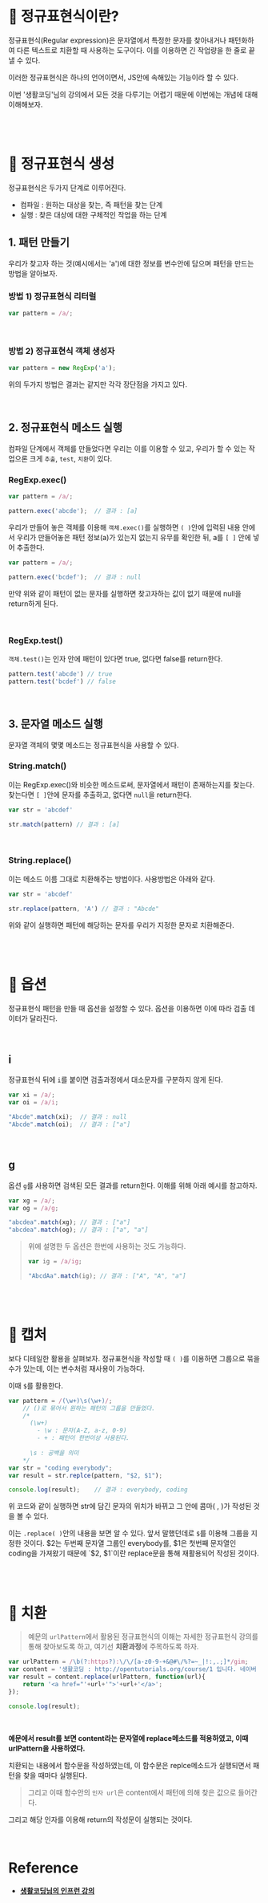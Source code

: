 # 📌 정규표현식이란?

정규표현식(Regular expression)은 문자열에서 특정한 문자를 찾아내거나 패턴화하여 다른 텍스트로 치환할 때 사용하는 도구이다.
이를 이용하면 긴 작업량을 한 줄로 끝낼 수 있다.

이러한 정규표현식은 하나의 언어이면서, JS안에 속해있는 기능이라 할 수 있다.

이번 '생활코딩'님의 강의에서 모든 것을 다루기는 어렵기 때문에 이번에는 개념에 대해 이해해보자.

<br/>
<br/>

# 📌 정규표현식 생성

정규표현식은 두가지 단계로 이루어진다.

>
- 컴파일 : 원하는 대상을 찾는, 즉 패턴을 찾는 단계
- 실행 : 찾은 대상에 대한 구체적인 작업을 하는 단계

## 1. 패턴 만들기

우리가 찾고자 하는 것(예시에서는 'a')에 대한 정보를 변수안에 담으며 패턴을 만드는 방법을 알아보자.

### 방법 1) 정규표현식 리터럴
```javascript
var pattern = /a/;
```

<br/>

### 방법 2) 정규표현식 객체 생성자
```javascript
var pattern = new RegExp('a');
```

위의 두가지 방법은 결과는 같지만 각각 장단점을 가지고 있다.

<br/>

## 2. 정규표현식 메소드 실행

컴파일 단계에서 객체를 만들었다면 우리는 이를 이용할 수 있고, 우리가 할 수 있는 작업으론 크게 `추출`, `test`, `치환`이 있다.

### RegExp.exec()

```javascript
var pattern = /a/;

pattern.exec('abcde');	// 결과 : [a]
```

우리가 만들어 놓은 객체를 이용해 `객체.exec()`를 실행하면 `( )`안에 입력된 내용 안에서 우리가 만들어놓은 패턴 정보(a)가 있는지 없는지 유무를 확인한 뒤, a를 `[ ]` 안에 넣어 추출한다.

```javascript
var pattern = /a/;

pattern.exec('bcdef');	// 결과 : null
```

만약 위와 같이 패턴이 없는 문자를 실행하면 찾고자하는 값이 없기 때문에 null을 return하게 된다.

<br/>

### RegExp.test()

`객체.test()`는 인자 안에 패턴이 있다면 true, 없다면 false를 return한다.

```javascript
pattern.test('abcde') // true
pattern.test('bcdef') // false
```

<br/>

## 3. 문자열 메소드 실행

문자열 객체의 몇몇 메소드는 정규표현식을 사용할 수 있다.

### String.match()

이는 RegExp.exec()와 비슷한 메소드로써, 문자열에서 패턴이 존재하는지를 찾는다.
찾는다면 `[ ]`안에 문자를 추출하고, 없다면 `null`을 return한다.

```javascript
var str = 'abcdef'

str.match(pattern) // 결과 : [a]
```

<br/>

### String.replace()

이는 메소드 이름 그대로 치환해주는 방법이다. 사용방법은 아래와 같다.

```javascript
var str = 'abcdef'

str.replace(pattern, 'A') // 결과 : "Abcde"
```

위와 같이 실행하면 패턴에 해당하는 문자를 우리가 지정한 문자로 치환해준다.

<br/>
<br/>

# 📌 옵션

정규표현식 패턴을 만들 때 옵션을 설정할 수 있다. 옵션을 이용하면 이에 따라 검출 데이터가 달라진다.

<br/>

## i

정규표현식 뒤에 `i`를 붙이면 검출과정에서 대소문자를 구분하지 않게 된다.

```javascript
var xi = /a/;
var oi = /a/i;

"Abcde".match(xi);	// 결과 : null
"Abcde".match(oi);	// 결과 : ["a"]
```

<br/>

## g

옵션 `g`를 사용하면 검색된 모든 결과를 return한다. 이해를 위해 아래 예시를 참고하자.

```javascript
var xg = /a/;
var og = /a/g;

"abcdea".match(xg);	// 결과 : ["a"]
"abcdea".match(og);	// 결과 : ["a", "a"]
```

> 위에 설명한 두 옵션은 한번에 사용하는 것도 가능하다.
>
>```javascript
>var ig = /a/ig;
>
>"AbcdAa".match(ig); // 결과 : ["A", "A", "a"]
>```
>

<br/>
<br/>

# 📌 캡처

보다 디테일한 활용을 살펴보자. 정규표현식을 작성할 때 `( )`를 이용하면 그룹으로 묶을 수가 있는데, 이는 변수처럼 재사용이 가능하다.

이때 `$`를 활용한다.

```javascript
var pattern = /(\w+)\s(\w+)/;
	// ()로 묶어서 원하는 패턴의 그룹을 만들었다.
	/*
      (\w+)
        - \w : 문자(A-Z, a-z, 0-9)
		- + : 패턴이 한번이상 사용된다.
      
      \s : 공백을 의미
    */
var str = "coding everybody";
var result = str.replce(pattern, "$2, $1");

console.log(result);	// 결과 : everybody, coding
```

위 코드와 같이 실행하면 str에 담긴 문자의 위치가 바뀌고 그 안에 콤마( , )가 작성된 것을 볼 수 있다.

이는 `.replace( )`안의 내용을 보면 알 수 있다.
앞서 말했던데로 `$`를 이용해 그룹을 지정한 것이다. $2는 두번째 문자열 그룹인 everybody를, $1은 첫번째 문자열인 coding을 가져왔기 때문에 `$2, $1`이란 replace문을 통해 재활용되어 작성된 것이다.

<br/>
<br/>

# 📌 치환

> 예문의 `urlPattern`에서 활용된 정규표현식의 이해는 자세한 정규표현식 강의를 통해 찾아보도록 하고, 여기선 **치환과정**에 주목하도록 하자.

```javascript
var urlPattern = /\b(?:https?):\/\/[a-z0-9-+&@#\/%?=~_|!:,.;]*/gim;
var content = '생활코딩 : http://opentutorials.org/course/1 입니다. 네이버 : http://naver.com 입니다. ';
var result = content.replace(urlPattern, function(url){
    return '<a href="'+url+'">'+url+'</a>';
});

console.log(result);
```

<br/>

**예문에서 result를 보면 content라는 문자열에 replace메소드를 적용하였고, 이때 urlPattern을 사용하였다.**

치환되는 내용에서 함수문을 작성하였는데, 이 함수문은 replce메소드가 실행되면서 패턴을 찾을 때마다 실행된다.

>그리고 이때 함수안의 `인자 url`은 content에서 패턴에 의해 찾은 값으로 들어간다.

그리고 해당 인자를 이용해 return의 작성문이 실행되는 것이다.

<br/>

# Reference

- **[생활코딩님의 인프런 강의](https://www.inflearn.com/course/%EC%A7%80%EB%B0%94%EC%8A%A4%ED%81%AC%EB%A6%BD%ED%8A%B8-%EC%96%B8%EC%96%B4-%EA%B8%B0%EB%B3%B8)**
